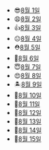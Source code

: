 - 😎[8월 1일](8.1_python.md)
- 😩[8월 2일](8.2_python.md)
- 👍[8월 3일](8.3_python.md)
- 😐[8월 4일](8.4_python.md)
- ⛑️[8월 5일](8.5_python.md)
- 👋[8월 6일](8.6_자습.md)
- 😇[8월 7일](8.7_자습.md)
- 😍[8월 8일](8.8_python.md)
- 🏝️[8월 9일](8.9_python.md)
- 🍄[8월 10일](8.10_python.md)
- 🥵[8월 11일](8.11_python.md)
- 🤔[8월 12일](8.12_python.md)
- 🙂[8월 13일](8.13_자습.md)
- 👻[8월 14일](8.14_자습.md)
- 🙏[8월 15일](8.15_자습.md)
